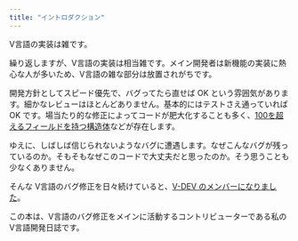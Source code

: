 ```yaml
---
title: "イントロダクション"
---
```


V言語の実装は雑です。

繰り返しますが、V言語の実装は相当雑です。メイン開発者は新機能の実装に熱心な人が多いため、V言語の雑な部分は放置されがちです。

開発方針としてスピード優先で、バグってたら直せば OK という雰囲気があります。細かなレビューはほとんどありません。基本的にはテストさえ通っていれば OK です。場当たり的な修正によってコードが肥大化することも多く、[100を超えるフィールドを持つ構造体](https://github.com/vlang/v/blob/82650ee813f8910601e5ddb28ffcc748a955e781/vlib/v/gen/c/cgen.v#L32-L156)などが存在します。

ゆえに、しばしば信じられないようなバグに遭遇します。なぜこんなバグが残っているのか。そもそもなぜこのコードで大丈夫だと思ったのか。そう思うことも少なくありません。

そんな V言語のバグ修正を日々続けていると、[V-DEV のメンバーになりました](https://zakuro9715.hatenablog.com/entry/2021/01/30/014210)。

この本は、V言語のバグ修正をメインに活動するコントリビューターである私のV言語開発日誌です。
